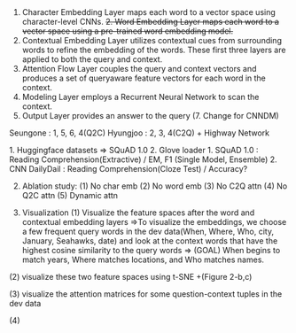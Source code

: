 <Model><br>

1. Character Embedding Layer maps each word to a vector space using character-level
   CNNs.
   <s>2. Word Embedding Layer maps each word to a vector space using a pre-trained word embedding model.</s>
2. Contextual Embedding Layer utilizes contextual cues from surrounding words to refine
   the embedding of the words. These first three layers are applied to both the query and
   context.
3. Attention Flow Layer couples the query and context vectors and produces a set of queryaware feature vectors for each word in the context.
4. Modeling Layer employs a Recurrent Neural Network to scan the context.
5. Output Layer provides an answer to the query
   (7. Change for CNNDM)

Seungone : 1, 5, 6, 4(Q2C)
Hyungjoo : 2, 3, 4(C2Q) + Highway Network

<Data>
1. Huggingface datasets => SQuAD 1.0
2. Glove loader

<Experiments>
1. SQuAD 1.0 : Reading Comprehension(Extractive) / EM, F1 (Single Model, Ensemble)
2. CNN DailyDail : Reading Comprehension(Cloze Test) / Accuracy?

2. Ablation study:
   (1) No char emb
   (2) No word emb
   (3) No C2Q attn
   (4) No Q2C attn
   (5) Dynamic attn

3. Visualization
   (1) Visualize the feature spaces after the word and contextual embedding layers
   =>To visualize the embeddings, we choose a few frequent
   query words in the dev data(When, Where, Who, city, January, Seahawks, date) and look at the context words that have the highest cosine similarity to the query words
   => (GOAL) When begins to match years, Where matches locations, and Who matches
   names.

(2) visualize these two feature spaces using t-SNE +(Figure 2-b,c)

(3) visualize the attention matrices for some question-context tuples in the dev data

(4)
